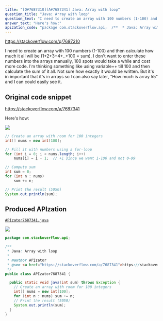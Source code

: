 ```yaml
---
title: "[Q#7687310][A#7687341] Java: Array with loop"
question_title: "Java: Array with loop"
question_text: "I need to create an array with 100 numbers (1-100) and then calculate how much it all will be (1+2+3+4+..+100 = sum). I don't want to enter these numbers into the arrays manually, 100 spots would take a while and cost more code. I'm thinking something like using variable++ till 100 and then calculate the sum of it all. Not sure how exactly it would be written.  But it's in important that it's in arrays so I can also say later, \"How much is array 55\" and I can could easily see it."
answer_text: "Here's how:"
apization_code: "package com.stackoverflow.api;  /**  * Java: Array with loop  *  * @author APIzator  * @see <a href=\"https://stackoverflow.com/a/7687341\">https://stackoverflow.com/a/7687341</a>  */ public class APIzator7687341 {    public static void java(int sum) throws Exception {     // Create an array with room for 100 integers     int[] nums = new int[100];     for (int n : nums) sum += n;     // Print the result (5050)     System.out.println(sum);   } }"
---
```


https://stackoverflow.com/q/7687310

I need to create an array with 100 numbers (1-100) and then calculate how much it all will be (1+2+3+4+..+100 = sum).
I don&#x27;t want to enter these numbers into the arrays manually, 100 spots would take a while and cost more code.
I&#x27;m thinking something like using variable++ till 100 and then calculate the sum of it all. Not sure how exactly it would be written. 
But it&#x27;s in important that it&#x27;s in arrays so I can also say later, &quot;How much is array 55&quot; and I can could easily see it.



## Original code snippet

https://stackoverflow.com/a/7687341

Here&#x27;s how:

<div class="code-logo"><img src="/stackoverflow.png" /></div>

```java
// Create an array with room for 100 integers
int[] nums = new int[100];

// Fill it with numbers using a for-loop
for (int i = 0; i < nums.length; i++)
    nums[i] = i + 1;  // +1 since we want 1-100 and not 0-99

// Compute sum
int sum = 0;
for (int n : nums)
    sum += n;

// Print the result (5050)
System.out.println(sum);
```

## Produced APIzation

[`APIzator7687341.java`](https://github.com/pasqualesalza/apization-temp/raw/main/data/search/APIzator7687341.java)

<div class="code-logo"><img src="/apizator.png" /></div>

```java
package com.stackoverflow.api;

/**
 * Java: Array with loop
 *
 * @author APIzator
 * @see <a href="https://stackoverflow.com/a/7687341">https://stackoverflow.com/a/7687341</a>
 */
public class APIzator7687341 {

  public static void java(int sum) throws Exception {
    // Create an array with room for 100 integers
    int[] nums = new int[100];
    for (int n : nums) sum += n;
    // Print the result (5050)
    System.out.println(sum);
  }
}

```
